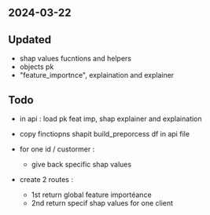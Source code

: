 ## 2024-03-22


## Updated 
- shap values  fucntions and helpers 
- objects pk
- "feature_importnce", explaination and explainer


## Todo 
- in api : load pk feat imp, shap explainer and explaination
- copy finctiopns shapit build_preporcess df in api file 
- for one id / custormer : 
    - give back specific shap values 

- create 2 routes : 
    - 1st return global feature importéance
    - 2nd return specif shap values for one client 
